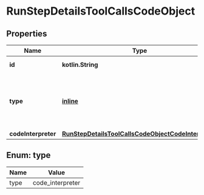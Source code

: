 
# RunStepDetailsToolCallsCodeObject

## Properties
| Name | Type | Description | Notes |
| ------------ | ------------- | ------------- | ------------- |
| **id** | **kotlin.String** | The ID of the tool call. |  |
| **type** | [**inline**](#Type) | The type of tool call. This is always going to be &#x60;code_interpreter&#x60; for this type of tool call. |  |
| **codeInterpreter** | [**RunStepDetailsToolCallsCodeObjectCodeInterpreter**](RunStepDetailsToolCallsCodeObjectCodeInterpreter.md) |  |  |


<a id="Type"></a>
## Enum: type
| Name | Value |
| ---- | ----- |
| type | code_interpreter |



